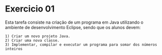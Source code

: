 # Exercicio 01
Esta tarefa consiste na criação de um programa em Java utilizando o ambiente de desenvolvimento Eclipse, sendo que os alunos devem:

    1) Criar um novo projeto Java.
    2) Criar uma nova classe.
    3) Implementar, compilar e executar um programa para somar dos números inteiros

